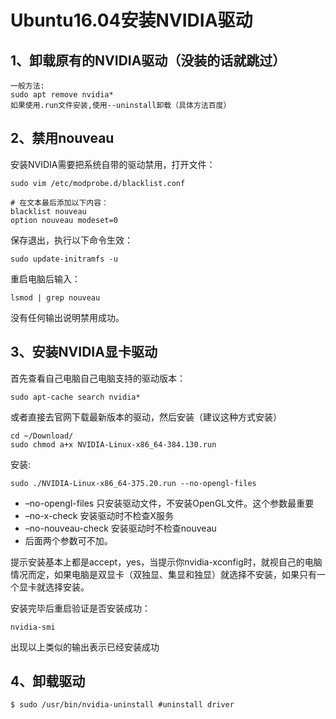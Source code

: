 # Ubuntu16.04安装NVIDIA驱动
## 1、卸载原有的NVIDIA驱动（没装的话就跳过）
```
一般方法:
sudo apt remove nvidia*
如果使用.run文件安装,使用--uninstall卸载（具体方法百度）
```
## 2、禁用nouveau
安装NVIDIA需要把系统自带的驱动禁用，打开文件：
```
sudo vim /etc/modprobe.d/blacklist.conf

# 在文本最后添加以下内容：
blacklist nouveau
option nouveau modeset=0
``` 
   
  
保存退出，执行以下命令生效：
```
sudo update-initramfs -u
```
重启电脑后输入：
```
lsmod | grep nouveau
```
没有任何输出说明禁用成功。

## 3、安装NVIDIA显卡驱动
首先查看自己电脑自己电脑支持的驱动版本：   
```
sudo apt-cache search nvidia*     
```
或者直接去官网下载最新版本的驱动，然后安装（建议这种方式安装）
```
cd ~/Download/ 
sudo chmod a+x NVIDIA-Linux-x86_64-384.130.run
```
安装:
```
sudo ./NVIDIA-Linux-x86_64-375.20.run --no-opengl-files
```
* –no-opengl-files 只安装驱动文件，不安装OpenGL文件。这个参数最重要
* –no-x-check 安装驱动时不检查X服务
* –no-nouveau-check 安装驱动时不检查nouveau 
* 后面两个参数可不加。   

提示安装基本上都是accept，yes，当提示你nvidia-xconfig时，就视自己的电脑情况而定，如果电脑是双显卡（双独显、集显和独显）就选择不安装，如果只有一个显卡就选择安装。    
   
安装完毕后重启验证是否安装成功：
```
nvidia-smi
```
出现以上类似的输出表示已经安装成功
## 4、卸载驱动
```
$ sudo /usr/bin/nvidia-uninstall #uninstall driver
```
